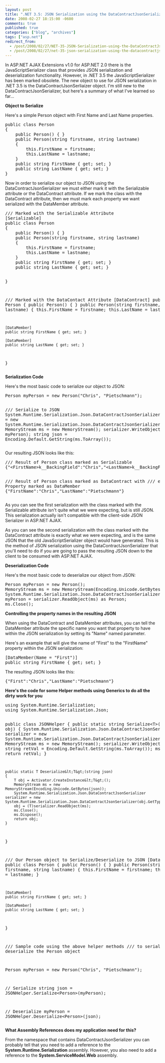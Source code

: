 ```yaml
---
layout: post
title: ".NET 3.5: JSON Serialization using the DataContractJsonSerializer"
date: 2008-02-27 18:15:00 -0600
comments: true
published: true
categories: ["blog", "archives"]
tags: ["asp.net"]
redirect_from: 
  - /post/2008/02/27/NET-35-JSON-Serialization-using-the-DataContractJsonSerializer
  - /post/2008/02/27/net-35-json-serialization-using-the-datacontractjsonserializer
---
```

<!-- more -->
<p>In ASP.NET AJAX Extensions v1.0 for ASP.NET 2.0 there is the JavaScriptSerializer class that provides JSON serialization and deserialization functionality. However, in .NET 3.5 the JavaScriptSerializer has been marked obsolete. The new object to use for JSON serialization in .NET 3.5 is the DataContractJsonSerliaizer object. I'm still new to the DataContractJsonSerializer, but here's a summary of what I've learned so far...</p>
<p><strong>Object to Serialize</strong></p>
<p>Here's a simple Person object with First Name and Last Name properties.</p>
<pre class="brush: c-sharp; first-line: 1; tab-size: 4; toolbar: false; ">public class Person
{
    public Person() { }
    public Person(string firstname, string lastname)
    {
        this.FirstName = firstname;
        this.LastName = lastname;
    }
    public string FirstName { get; set; }
    public string LastName { get; set; }
}</pre>
<p>Now in order to serialize our object to JSON using the DataContractJsonSerializer we must either mark it with the Serializable attribute or the DataContract attribute. If we mark the class with the DataContract attribute, then we must mark each property we want serialized with the DataMember attribute.</p>
<pre class="brush: c-sharp; first-line: 1; tab-size: 4; toolbar: false; ">/// Marked with the Serializable Attribute
[Serializable]
public class Person
{
    public Person() { }
    public Person(string firstname, string lastname)
    {
        this.FirstName = firstname;
        this.LastName = lastname;
    }
    public string FirstName { get; set; }
    public string LastName { get; set; }

}

/// Marked with the DataContact Attribute
[DataContract]
public class Person
{
    public Person() { }
    public Person(string firstname, string lastname)
    {
        this.FirstName = firstname;
        this.LastName = lastname;
    }

    [DataMember]
    public string FirstName { get; set; }

    [DataMember]
    public string LastName { get; set; }
}</pre>
<p><strong>Serialization Code</strong></p>
<p>Here's the most basic code to serialize our object to JSON:</p>
<pre class="brush: c-sharp; first-line: 1; tab-size: 4; toolbar: false; ">Person myPerson = new Person("Chris", "Pietschmann");

/// Serialize to JSON
System.Runtime.Serialization.Json.DataContractJsonSerializer serializer = new System.Runtime.Serialization.Json.DataContractJsonSerializer(myPerson.GetType());
MemoryStream ms = new MemoryStream();
serializer.WriteObject(ms, myPerson);
string json = Encoding.Default.GetString(ms.ToArray());</pre>
<p>Our resulting JSON looks like this:</p>
<pre class="brush: js; first-line: 1; tab-size: 4; toolbar: false; ">/// Result of Person class marked as Serializable
{"&lt;FirstName&gt;k__BackingField":"Chris","&lt;LastName&gt;k__BackingField":"Pietschmann"}

/// Result of Person class marked as DataContract with
/// each Property marked as DataMember
{"FirstName":"Chris","LastName":"Pietschmann"}</pre>
<p>As you can see the first serialization with the class marked with the Serializable attribute isn't quite what we were expecting, but is still JSON. This serialization actually isn't compatible with the client-side JSON Serializer in ASP.NET AJAX.</p>
<p>As you can see the second serialization with the class marked with the DataContract attribute is exactly what we were expecting, and is the same JSON that the old JavaScriptSerializer object would have generated. This is the method of JSON serialization using the DataContractJsonSerializer that you'll need to do if you are going to pass the resulting JSON down to the client to be consumed with ASP.NET AJAX.</p>
<p><strong>Deserialization Code</strong></p>
<p>Here's the most basic code to deserialize our object from JSON:</p>
<pre class="brush: c-sharp; first-line: 1; tab-size: 4; toolbar: false; ">Person myPerson = new Person();
MemoryStream ms = new MemoryStream(Encoding.Unicode.GetBytes(json));
System.Runtime.Serialization.Json.DataContractJsonSerializer serializer = new System.Runtime.Serialization.Json.DataContractJsonSerializer(myPerson.GetType());
myPerson = serializer.ReadObject(ms) as Person;
ms.Close();</pre>
<p><strong>Controlling the property names in the resulting JSON</strong></p>
<p>When using the DataContract and DataMember attributes, you can tell the DataMember attribute the specific name you want that property to have within the JSON serialization by setting its "Name" named parameter.</p>
<p>Here's an example that will give the name of "First" to the "FirstName" property within the JSON serialization:</p>
<pre class="brush: c-sharp; first-line: 1; tab-size: 4; toolbar: false; ">[DataMember(Name = "First")]
public string FirstName { get; set; }</pre>
<p>The resulting JSON looks like this:</p>
<pre class="brush: js; first-line: 1; tab-size: 4; toolbar: false; ">{"First":"Chris","LastName":"Pietschmann"}</pre>
<p><strong>Here's the code for some Helper methods using Generics to do all the dirty work for you</strong></p>
<pre class="brush: c-sharp; first-line: 1; tab-size: 4; toolbar: false; ">using System.Runtime.Serialization;
using System.Runtime.Serialization.Json;

public class JSONHelper
{
    public static string Serialize&lt;T&gt;(T obj)
    {
        System.Runtime.Serialization.Json.DataContractJsonSerializer serializer = new System.Runtime.Serialization.Json.DataContractJsonSerializer(obj.GetType());
        MemoryStream ms = new MemoryStream();
        serializer.WriteObject(ms, obj);
        string retVal = Encoding.Default.GetString(ms.ToArray());
        ms.Dispose();
        return retVal;
    }

    public static T Deserialize&lt;T&gt;(string json)
    {
        T obj = Activator.CreateInstance&lt;T&gt;();
        MemoryStream ms = new MemoryStream(Encoding.Unicode.GetBytes(json));
        System.Runtime.Serialization.Json.DataContractJsonSerializer serializer = new System.Runtime.Serialization.Json.DataContractJsonSerializer(obj.GetType());
        obj = (T)serializer.ReadObject(ms);
        ms.Close();
        ms.Dispose();
        return obj;
    }
}

/// Our Person object to Serialize/Deserialize to JSON
[DataContract]
public class Person
{
    public Person() { }
    public Person(string firstname, string lastname)
    {
        this.FirstName = firstname;
        this.LastName = lastname;
    }

    [DataMember]
    public string FirstName { get; set; }

    [DataMember]
    public string LastName { get; set; }
}


/// Sample code using the above helper methods
/// to serialize and deserialize the Person object

Person myPerson = new Person("Chris", "Pietschmann");

// Serialize
string json = JSONHelper.Serialize&lt;Person&gt;(myPerson);

// Deserialize
myPerson = JSONHelper.Deserialize&lt;Person&gt;(json);</pre>
<p><strong>What Assembly References does my application need for this?</strong></p>
<p>From the namespace that contains DataContractJsonSerializer you can probably tell that you need to add a reference to the <strong>System.Runtime.Serialization</strong> assembly. However, you also need to add a reference to the <strong>System.ServiceModel.Web</strong> assembly.</p>
